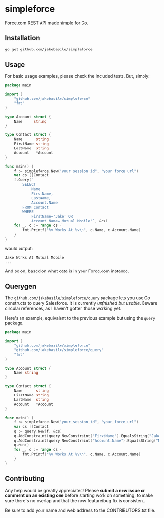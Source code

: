 # simpleforce

Force.com REST API made simple for Go.

## Installation

```bash
go get github.com/jakebasile/simpleforce
```

## Usage

For basic usage examples, please check the included tests. But, simply:

```go
package main

import (
    "github.com/jakebasile/simpleforce"
    "fmt"
)

type Account struct {
    Name     string
}

type Contact struct {
	Name      string
	FirstName string
	LastName  string
	Account   *Account
}

func main() {
    f := simpleforce.New("your_session_id", "your_force_url")
    var cs []Contact
    f.Query(`
        SELECT
            Name,
            FirstName,
            LastName,
            Account.Name
        FROM Contact
        WHERE
            FirstName='Jake' OR
            Account.Name='Mutual Mobile'`, &cs)
    for _, c := range cs {
        fmt.Printf("%v Works At %v\n", c.Name, c.Account.Name)
    }
}
```

would output:

    Jake Works At Mutual Mobile
    ...

And so on, based on what data is in your Force.com instance.

## Querygen

The `github.com/jakebasile/simpleforce/query` package lets you use Go constructs to query Salesforce. It is currently *unfnished but usable*. Beware circular references, as I haven't gotten those working yet.

Here's an example, equivalent to the previous example but using the `query` package.

```go
package main

import (
	"github.com/jakebasile/simpleforce"
	"github.com/jakebasile/simpleforce/query"
	"fmt"
)

type Account struct {
	Name string
}

type Contact struct {
	Name      string
	FirstName string
	LastName  string
	Account   *Account
}

func main() {
    f := simpleforce.New("your_session_id", "your_force_url")
	var cs []Contact
	q := query.New(f, &cs)
	q.AddConstraint(query.NewConstraint("FirstName").EqualsString("Jake"))
	q.AddConstraint(query.NewConstraint("Account.Name").EqualsString("Mutual Mobile"))
	q.Run()
	for _, c := range cs {
		fmt.Printf("%v Works At %v\n", c.Name, c.Account.Name)
	}
}
```

## Contributing

Any help would be greatly appreciated! Please **submit a new issue or comment on an existing one** before starting work on something, to make sure there's no overlap and that the new feature/bug fix is consistent.

Be sure to add your name and web address to the CONTRIBUTORS.txt file.

